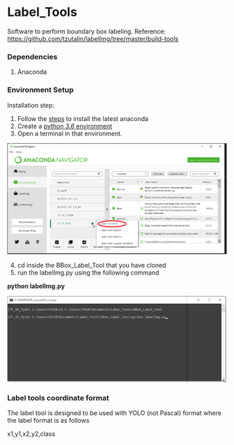 # Label_Tools
Software to perform boundary box labeling.
Reference: https://github.com/tzutalin/labelImg/tree/master/build-tools

### Dependencies
1. Anaconda

### Environment Setup
Installation step:
1. Follow the [steps](https://docs.anaconda.com/anaconda/install/windows/) to install the latest anaconda
2. Create a [python *3.6* environment ](https://docs.anaconda.com/anaconda/navigator/tutorials/create-python35-environment/) 
3. Open a terminal in that environment.

![alt text](https://github.com/HMFazleRabbi/Label_Tools/blob/master/doc/open_terminal.png "Start environment.")

4. cd inside the BBox_Label_Tool that you have cloned
5. run the labelImg.py using the following command

**python labelImg.py**

![alt text](https://github.com/HMFazleRabbi/Label_Tools/blob/master/doc/labelpy.png "cd and run labelImg.py")

### Label tools coordinate format
The label tool is designed to be used with YOLO (not Pascal) format where the label format is as follows

x1,y1,x2,y2,class